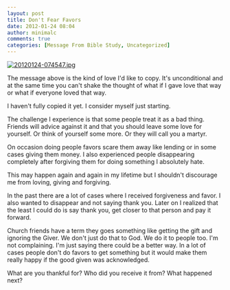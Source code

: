 ```yaml
---
layout: post
title: Don't Fear Favors
date: 2012-01-24 08:04
author: minimalc
comments: true
categories: [Message From Bible Study, Uncategorized]
---
```

<a href="http://minimalchanges.com/blog/wp-content/uploads/2012/01/20120124-074547.jpg"><img src="http://minimalchanges.com/blog/wp-content/uploads/2012/01/20120124-074547.jpg" alt="20120124-074547.jpg" class="alignnone size-full" /></a>

The message above is the kind of love I'd like to copy. It's unconditional and at the same time you can't shake the thought of what if I gave love that way or what if everyone loved that way. 

I haven't fully copied it yet. I consider myself just starting. 

The challenge I experience is that some people treat it as a bad thing. Friends will advice against it and that you should leave some love for yourself. Or think of yourself some more.  Or they will call you a martyr. 

On occasion doing people favors scare them away like lending or in some cases giving them money. I also experienced people disappearing completely after forgiving them for doing something I absolutely hate. 

This may happen again and again in my lifetime but I shouldn't discourage me from loving, giving and forgiving. 

In the past there are a lot of cases where I received forgiveness and favor. I also wanted to disappear and not saying thank you. Later on I realized that the least I could do is say thank you, get closer to that person and pay it forward. 

Church friends have a term they goes something like getting the gift and ignoring the Giver. We don't just do that to God. We do it to people too. I'm not complaining. I'm just saying there could be a better way. In a lot of cases people don't do favors to get something but it would make them really happy if the good given was acknowledged. 


What are you thankful for? Who did you receive it from? What happened next?
